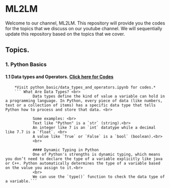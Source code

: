 # ML2LM

Welcome to our channel, ML2LM. This repository will provide you the codes for the topics that we discuss on our youtube channel. We will sequentially update this repository based on the topics that we cover.

## Topics.
    
### 1. Python Basics 
#### 1.1 Data types and Operators. [Click here for Codes](https://github.com/Debodeep94/ML2LM/blob/main/python_basics/data_types_and_operators.ipynb)
        *Visit python_basic/data_types_and_operators.ipynb for codes.*
        ``` What Are Data Types? <br>
                Data types define the kind of value a variable can hold in a programming language. In Python, every piece of data (like numbers, text or a collection of items) has a specific data type that tells Python how to process and store that data. <br>

                Some examples: <br>
                Text like "Python" is a `str` (string).<br>
                An integer like 7 is an `int` datatype while a decimal like 7.7 is a `float`. <br>
                A value like `True` or `False` is a `bool` (boolean).<br>
                <br>

                #### Dynamic Typing in Python
                One of Python's strengths is dynamic typing, which means you don’t need to declare the type of a variable explicitly like java or C++. Python automatically determines the type of a variable based on the value you assign to it.<br>
                <br>
                We can use the `type()` function to check the data type of a variable.```